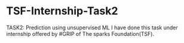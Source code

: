 # TSF-Internship-Task2
TASK2: Prediction using unsupervised ML
I have done this task under internship offered by #GRIP of The sparks Foundation(TSF).
